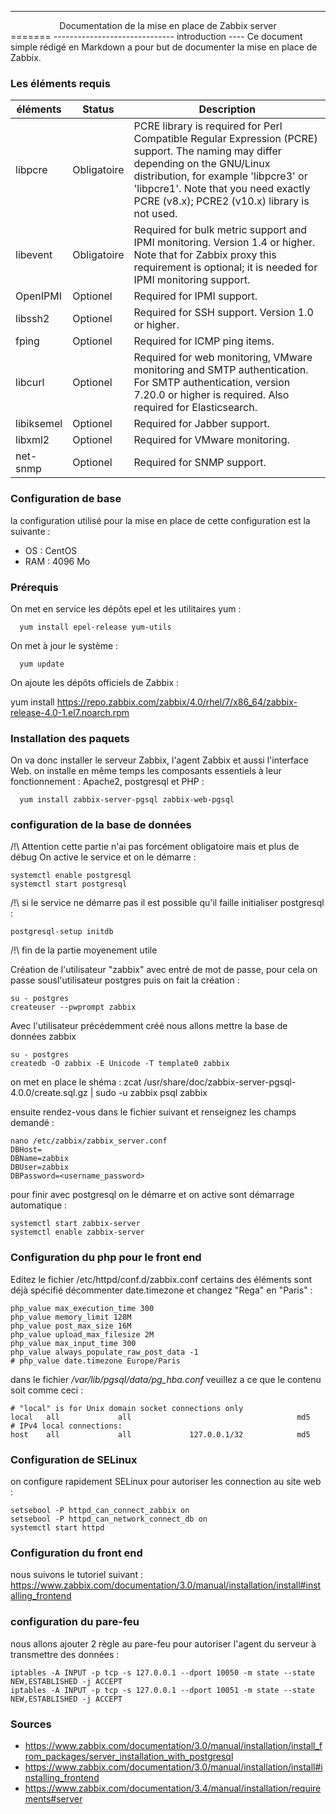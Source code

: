 --------------------------------------------------
<center>Documentation de la mise en place de Zabbix server</center>
=======
------------------------------
introduction
----
Ce document simple rédigé en Markdown a pour but de documenter la mise en place de Zabbix.

### Les éléments requis
| éléments  | Status      | Description |
| ----------| ----------- | ------- |
| libpcre   | Obligatoire |     PCRE library is required for Perl Compatible Regular Expression (PCRE) support. The naming may differ depending on the GNU/Linux distribution, for example 'libpcre3' or 'libpcre1'. Note that you need exactly PCRE (v8.x); PCRE2 (v10.x) library is not used.
| libevent  | Obligatoire | Required for bulk metric support and IPMI monitoring. Version 1.4 or higher. Note that for Zabbix proxy this requirement is optional; it is needed for IPMI monitoring support.
| OpenIPMI  | Optionel    |   Required for IPMI support.
| libssh2   | Optionel    |   Required for SSH support. Version 1.0 or higher.
| fping     | Optionel    |   Required for ICMP ping items.
| libcurl   | Optionel    |   Required for web monitoring, VMware monitoring and SMTP authentication. For SMTP authentication, version 7.20.0 or higher is required. Also required for Elasticsearch.
| libiksemel| Optionel    |   Required for Jabber support.
| libxml2   | Optionel    |   Required for VMware monitoring.
| net-snmp  | Optionel    |   Required for SNMP support.

### Configuration de base
la configuration utilisé pour la mise en place de cette configuration est la suivante :
* OS : CentOS
* RAM : 4096 Mo


### Prérequis

  On met en service les dépôts epel et les utilitaires yum :

      yum install epel-release yum-utils

On met à jour le système :

      yum update

On ajoute les dépôts officiels de Zabbix :

yum install https://repo.zabbix.com/zabbix/4.0/rhel/7/x86_64/zabbix-release-4.0-1.el7.noarch.rpm



### Installation des paquets

  On va donc installer le serveur Zabbix, l'agent Zabbix et aussi l'interface Web. on installe en même temps les composants essentiels à leur fonctionnement : Apache2, postgresql et PHP :

      yum install zabbix-server-pgsql zabbix-web-pgsql

### configuration de la base de données
/!\ Attention cette partie n'ai pas forcément obligatoire mais et plus de débug
On active le service et on le démarre :

    systemctl enable postgresql
    systemctl start postgresql

/!\ si le service ne démarre pas il est possible qu'il faille initialiser postgresql :

    postgresql-setup initdb

/!\ fin de la partie moyenement utile

Création de l'utilisateur "zabbix" avec entré de mot de passe, pour cela on passe sousl'utilisateur postgres puis on fait la création :

    su - postgres
    createuser --pwprompt zabbix

Avec l'utilisateur précédemment créé nous allons mettre la base de données zabbix

    su - postgres
    createdb -O zabbix -E Unicode -T template0 zabbix

on met en place le shéma :
     zcat /usr/share/doc/zabbix-server-pgsql-4.0.0/create.sql.gz  | sudo -u zabbix psql zabbix

ensuite rendez-vous dans le fichier suivant et renseignez les champs demandé :

    nano /etc/zabbix/zabbix_server.conf
    DBHost=
    DBName=zabbix
    DBUser=zabbix
    DBPassword=<username_password>

pour finir avec postgresql on le démarre et on active sont démarrage automatique :

    systemctl start zabbix-server
    systemctl enable zabbix-server

### Configuration du php pour le front end

Editez le fichier  /etc/httpd/conf.d/zabbix.conf  certains des éléments sont déjà spécifié décommenter date.timezone et changez "Rega" en "Paris" :

    php_value max_execution_time 300
    php_value memory_limit 128M
    php_value post_max_size 16M
    php_value upload_max_filesize 2M
    php_value max_input_time 300
    php_value always_populate_raw_post_data -1
    # php_value date.timezone Europe/Paris

dans le fichier */var/lib/pgsql/data/pg_hba.conf* veuillez a ce que le contenu soit comme ceci :

    # "local" is for Unix domain socket connections only
    local   all             all                                     md5
    # IPv4 local connections:
    host    all             all             127.0.0.1/32            md5

### Configuration de SELinux

on configure rapidement SELinux pour autoriser les connection au site web :

    setsebool -P httpd_can_connect_zabbix on
    setsebool -P httpd_can_network_connect_db on
    systemctl start httpd

### Configuration du front end
nous suivons le tutoriel suivant :
https://www.zabbix.com/documentation/3.0/manual/installation/install#installing_frontend

### configuration du pare-feu

nous allons ajouter 2 règle au pare-feu pour autoriser l'agent du serveur à transmettre des données :

    iptables -A INPUT -p tcp -s 127.0.0.1 --dport 10050 -m state --state NEW,ESTABLISHED -j ACCEPT
    iptables -A INPUT -p tcp -s 127.0.0.1 --dport 10051 -m state --state NEW,ESTABLISHED -j ACCEPT

### Sources

* https://www.zabbix.com/documentation/3.0/manual/installation/install_from_packages/server_installation_with_postgresql
* https://www.zabbix.com/documentation/3.0/manual/installation/install#installing_frontend
* https://www.zabbix.com/documentation/3.4/manual/installation/requirements#server
